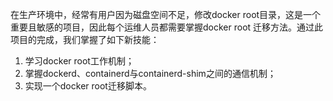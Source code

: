 在生产环境中，经常有用户因为磁盘空间不足，修改docker root目录，这是一个重要且敏感的项目，因此每个运维人员都需要掌握docker root 迁移方法。通过此项目的完成，我们掌握了如下新技能：

1. 学习docker root工作机制；
2. 掌握dockerd、containerd与containerd-shim之间的通信机制；
3. 实现一个docker root迁移脚本。
